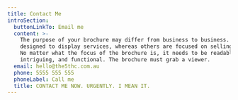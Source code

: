 ```yaml
---
title: Contact Me
introSection:
  buttonLinkTo: Email me
  content: >-
    The purpose of your brochure may differ from business to business. Some are
    designed to display services, whereas others are focused on selling an idea.
    No matter what the focus of the brochure is, it needs to be readable,
    intriguing, and functional. The brochure must grab a viewer.
  email: hello@the5thc.com.au
  phone: 5555 555 555
  phoneLabel: Call me
  title: CONTACT ME NOW. URGENTLY. I MEAN IT.
---
```


